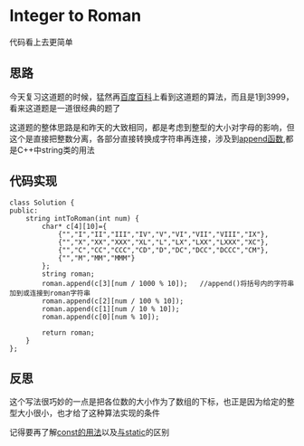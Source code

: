 # Integer to Roman
 代码看上去更简单
## 思路
今天复习这道题的时候，猛然再[百度百科](https://baike.baidu.com/item/%E7%BD%97%E9%A9%AC%E6%95%B0%E5%AD%97/772296?fr=aladdin#8)上看到这道题的算法，而且是1到3999，看来这道题是一道很经典的题了

这道题的整体思路是和昨天的大致相同，都是考虑到整型的大小对字母的影响，但这个是直接把整数分离，各部分直接转换成字符串再连接，涉及到[append函数](https://zhidao.baidu.com/question/1735165904946516547.html?qbl=relate_question_0&word=append%28%29c%2B%2B),都是C++中string类的用法

## 代码实现
```
class Solution {
public:
    string intToRoman(int num) {
        char* c[4][10]={
            {"","I","II","III","IV","V","VI","VII","VIII","IX"},
            {"","X","XX","XXX","XL","L","LX","LXX","LXXX","XC"},
            {"","C","CC","CCC","CD","D","DC","DCC","DCCC","CM"},
            {"","M","MM","MMM"}
        };
        string roman;
        roman.append(c[3][num / 1000 % 10]);   //append()将括号内的字符串加到或连接到roman字符串
        roman.append(c[2][num / 100 % 10]);
        roman.append(c[1][num / 10 % 10]);
        roman.append(c[0][num % 10]);
         
        return roman;
    }
};
```
## 反思
这个写法很巧妙的一点是把各位数的大小作为了数组的下标，也正是因为给定的整型大小很小，也才给了这种算法实现的条件

记得要再了解[const的用法](https://www.cnblogs.com/phpzhou/p/6390869.html)以及[与static](https://zhidao.baidu.com/question/96430567.html)的区别
